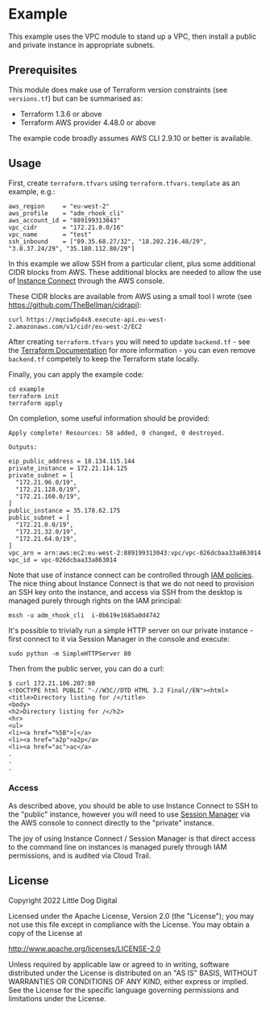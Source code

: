 # Example
This example uses the VPC module to stand up a VPC, then install a public and private instance in appropriate subnets.

## Prerequisites
This module does make use of Terraform version constraints (see `versions.tf`) but can be summarised as:

 - Terraform 1.3.6 or above
 - Terraform AWS provider 4.48.0 or above

The example code broadly assumes AWS CLI 2.9.10 or better is available.

## Usage

First, create `terraform.tfvars` using `terraform.tfvars.template` as an example, e.g.:

```
aws_region     = "eu-west-2"
aws_profile    = "adm_rhook_cli"
aws_account_id = "889199313043"
vpc_cidr       = "172.21.0.0/16"
vpc_name       = "test"
ssh_inbound    = ["89.35.68.27/32", "18.202.216.48/29", "3.8.37.24/29", "35.180.112.80/29"]
```

In this example we allow SSH from a particular client, plus some additional CIDR blocks from AWS. These additional blocks are needed to allow the use of [Instance Connect](https://aws.amazon.com/about-aws/whats-new/2019/06/introducing-amazon-ec2-instance-connect/) through the AWS console.

These CIDR blocks are available from AWS using a small tool I wrote (see https://github.com/TheBellman/cidrapi):

```
curl https://mqciw5p4x8.execute-api.eu-west-2.amazonaws.com/v1/cidr/eu-west-2/EC2
```

After creating `terraform.tfvars` you will need to update `backend.tf` - see the [Terraform Documentation](https://www.terraform.io/docs/backends/index.html) for more information - you can even remove `backend.tf` competely to keep the Terraform state locally.

Finally, you can apply the example code:

```
cd example
terraform init
terraform apply
```

On completion, some useful information should be provided:

```
Apply complete! Resources: 58 added, 0 changed, 0 destroyed.

Outputs:

eip_public_address = 18.134.115.144
private_instance = 172.21.114.125
private_subnet = [
  "172.21.96.0/19",
  "172.21.128.0/19",
  "172.21.160.0/19",
]
public_instance = 35.178.62.175
public_subnet = [
  "172.21.0.0/19",
  "172.21.32.0/19",
  "172.21.64.0/19",
]
vpc_arn = arn:aws:ec2:eu-west-2:889199313043:vpc/vpc-026dcbaa33a863014
vpc_id = vpc-026dcbaa33a863014
```

Note that use of instance connect can be controlled through [IAM policies](https://docs.aws.amazon.com/AWSEC2/latest/UserGuide/ec2-instance-connect-set-up.html). The nice thing about Instance Connect is that we do not need to provision an SSH key onto the instance, and access via SSH from the desktop is managed purely through rights on the IAM principal:

```
mssh -u adm_rhook_cli  i-0b619e1685a0d4742
```

It's possible to trivially run a simple HTTP server on our private instance - first connect to it via Session Manager in the console and execute:
```
sudo python -m SimpleHTTPServer 80
```

Then from the public server, you can do a curl:
```
$ curl 172.21.106.207:80
<!DOCTYPE html PUBLIC "-//W3C//DTD HTML 3.2 Final//EN"><html>
<title>Directory listing for /</title>
<body>
<h2>Directory listing for /</h2>
<hr>
<ul>
<li><a href="%5B">[</a>
<li><a href="a2p">a2p</a>
<li><a href="ac">ac</a>
.
.
.
```

### Access
As described above, you should be able to use Instance Connect to SSH to the "public" instance, however you will need to use [Session Manager](https://docs.aws.amazon.com/systems-manager/latest/userguide/session-manager.html) via the AWS console to connect directly to the "private" instance.

The joy of using Instance Connect / Session Manager is that direct access to the command line on instances is managed purely through IAM permissions, and is audited via Cloud Trail.


## License
Copyright 2022 Little Dog Digital

Licensed under the Apache License, Version 2.0 (the "License");
you may not use this file except in compliance with the License.
You may obtain a copy of the License at

  http://www.apache.org/licenses/LICENSE-2.0

Unless required by applicable law or agreed to in writing, software
distributed under the License is distributed on an "AS IS" BASIS,
WITHOUT WARRANTIES OR CONDITIONS OF ANY KIND, either express or implied.
See the License for the specific language governing permissions and
limitations under the License.

